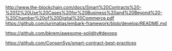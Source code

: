http://www.the-blockchain.com/docs/Smart%20Contracts%20-%2012%20Use%20Cases%20for%20Business%20and%20Beyond%20-%20Chamber%20of%20Digital%20Commerce.pdf
https://github.com/iurimatias/embark-framework/blob/develop/README.md

https://github.com/bkrem/awesome-solidity#devops

https://github.com/ConsenSys/smart-contract-best-practices
